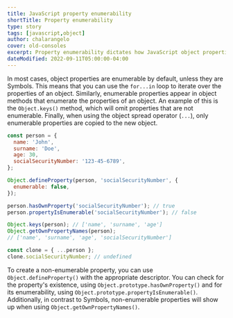 ```yaml
---
title: JavaScript property enumerability
shortTitle: Property enumerability
type: story
tags: [javascript,object]
author: chalarangelo
cover: old-consoles
excerpt: Property enumerability dictates how JavaScript object properties behave in different scenarios.
dateModified: 2022-09-11T05:00:00-04:00
---
```


In most cases, object properties are enumerable by default, unless they are Symbols. This means that you can use the `for...in` loop to iterate over the properties of an object. Similarly, enumerable properties appear in object methods that enumerate the properties of an object. An example of this is the `Object.keys()` method, which will omit properties that are not enumerable. Finally, when using the object spread operator (`...`), only enumerable properties are copied to the new object.

```js
const person = {
  name: 'John',
  surname: 'Doe',
  age: 30,
  socialSecurityNumber: '123-45-6789',
};

Object.defineProperty(person, 'socialSecurityNumber', {
  enumerable: false,
});

person.hasOwnProperty('socialSecurityNumber'); // true
person.propertyIsEnumerable('socialSecurityNumber'); // false

Object.keys(person); // ['name', 'surname', 'age']
Object.getOwnPropertyNames(person);
// ['name', 'surname', 'age', 'socialSecurityNumber']

const clone = { ...person };
clone.socialSecurityNumber; // undefined
```

To create a non-enumerable property, you can use `Object.defineProperty()` with the appropriate descriptor. You can check for the property's existence, using `Object.prototype.hasOwnProperty()` and for its enumerability, using `Object.prototype.propertyIsEnumerable()`. Additionally, in contrast to Symbols, non-enumerable properties will show up when using `Object.getOwnPropertyNames()`.

